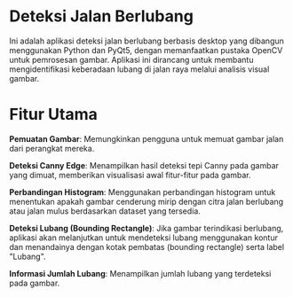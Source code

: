 # Deteksi Jalan Berlubang
Ini adalah aplikasi deteksi jalan berlubang berbasis desktop yang dibangun menggunakan Python dan PyQt5, dengan memanfaatkan pustaka OpenCV untuk pemrosesan gambar. Aplikasi ini dirancang untuk membantu mengidentifikasi keberadaan lubang di jalan raya melalui analisis visual gambar.

# Fitur Utama
**Pemuatan Gambar**: Memungkinkan pengguna untuk memuat gambar jalan dari perangkat mereka.

**Deteksi Canny Edge**: Menampilkan hasil deteksi tepi Canny pada gambar yang dimuat, memberikan visualisasi awal fitur-fitur pada gambar.

**Perbandingan Histogram**: Menggunakan perbandingan histogram untuk menentukan apakah gambar cenderung mirip dengan citra jalan berlubang atau jalan mulus berdasarkan dataset yang tersedia.

**Deteksi Lubang (Bounding Rectangle)**: Jika gambar terindikasi berlubang, aplikasi akan melanjutkan untuk mendeteksi lubang menggunakan kontur dan menandainya dengan kotak pembatas (bounding rectangle) serta label "Lubang".

**Informasi Jumlah Lubang**: Menampilkan jumlah lubang yang terdeteksi pada gambar.
